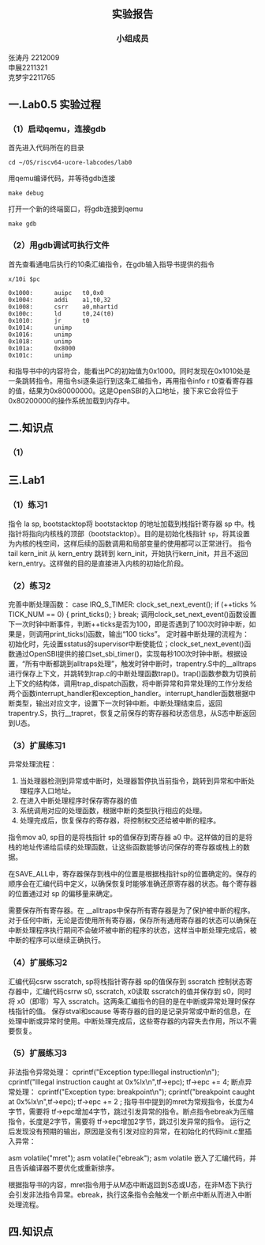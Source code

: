 ##  <center> 实验报告</center>
### <center>小组成员</center>
张涛丹 2212009        
申展2211321        
克梦宇2211765
## 一.Lab0.5 实验过程
### （1）启动qemu，连接gdb
首先进入代码所在的目录
<pre><code class="language-bash">cd ~/OS/riscv64-ucore-labcodes/lab0
</code></pre>
用qemu编译代码，并等待gdb连接
<pre><code class="language-bash">make debug
</code></pre>
打开一个新的终端窗口，将gdb连接到qemu
<pre><code class="language-bash">make gdb
</code></pre>
### （2）用gdb调试可执行文件
首先查看通电后执行的10条汇编指令，在gdb输入指导书提供的指令
<pre><code class="language-bash">x/10i $pc
</code></pre>
<pre><code class="language-asm">0x1000:      auipc   t0,0x0
0x1004:      addi    a1,t0,32
0x1008:      csrr    a0,mhartid
0x100c:      ld      t0,24(t0)
0x1010:      jr      t0
0x1014:      unimp
0x1016:      unimp
0x1018:      unimp
0x101a:      0x8000
0x101c:      unimp
</code></pre>
和指导书中的内容符合，能看出PC的初始值为0x1000。同时发现在0x1010处是一条跳转指令。用指令si逐条运行到这条汇编指令，再用指令info r t0查看寄存器的值，结果为0x80000000。这是OpenSBI的入口地址，接下来它会将位于0x80200000的操作系统加载到内存中。
## 二.知识点
### （1）
## 三.Lab1 
### （1）练习1
指令 la sp, bootstacktop将 bootstacktop 的地址加载到栈指针寄存器 sp 中。栈指针将指向内核栈的顶部（bootstacktop）。目的是初始化栈指针 `sp`，将其设置为内核的栈空间，这样后续的函数调用和局部变量的使用都可以正常进行。
指令tail kern_init 从 kern_entry 跳转到 kern_init，开始执行kern_init，并且不返回kern_entry。这样做的目的是直接进入内核的初始化阶段。
### （2）练习2
完善中断处理函数：
</code></pre>
case IRQ_S_TIMER:
            clock_set_next_event();
            if (++ticks % TICK_NUM == 0)
            {
                print_ticks();
            }
            break;
</code></pre>
调用clock_set_next_event()函数设置下一次时钟中断事件，判断++ticks是否为100，即是否遇到了100次时钟中断，如果是，则调用print_ticks()函数，输出“100 ticks”。
定时器中断处理的流程为： 初始化时，先设置sstatus的supervisor中断使能位；clock_set_next_event()函数通过OpenSBI提供的接口set_sbi_timer()，实现每秒100次时钟中断。根据设置，“所有中断都跳到alltraps处理”，触发时钟中断时，trapentry.S中的__alltraps进行保存上下文，并跳转到trap.c的中断处理函数trap()。trap()函数参数为切换前上下文的结构体，调用trap_dispatch函数，将中断异常和异常处理的工作分发给两个函数interrupt_handler和exception_handler。interrupt_handler函数根据中断类型，输出对应文字，设置下一次时钟中断。中断处理结束后，返回trapentry.S，执行__trapret，恢复之前保存的寄存器和状态信息，从S态中断返回到U态。
### （3）扩展练习1
异常处理流程：
1. 当处理器检测到异常或中断时，处理器暂停执当前指令，跳转到异常和中断处理程序入口地址。
2. 在进入中断处理程序时保存寄存器的值
3. 系统调用对应的处理函数，根据中断的类型执行相应的处理。
4. 处理完成后，恢复保存的寄存器，将控制权交还给被中断的程序。
   
指令mov a0, sp目的是将栈指针 sp的值保存到寄存器 a0 中。这样做的目的是将栈的地址传递给后续的处理函数，让这些函数能够访问保存的寄存器或栈上的数据。

在SAVE_ALL中，寄存器保存到栈中的位置是根据栈指针sp的位置确定的。保存的顺序会在汇编代码中定义，以确保恢复时能够准确还原寄存器的状态。每个寄存器的位置通过对 sp 的偏移量来确定。

需要保存所有寄存器。在 __alltraps中保存所有寄存器是为了保护被中断的程序。对于任何中断，无论是否使用所有寄存器，保存所有通用寄存器的状态可以确保在中断处理程序执行期间不会破坏被中断的程序的状态，这样当中断处理完成后，被中断的程序可以继续正确执行。

### （4）扩展练习2
汇编代码csrw sscratch, sp将栈指针寄存器 sp的值保存到 sscratch 控制状态寄存器中，汇编代码csrrw s0, sscratch, x0读取 sscratch的值并保存到 s0，同时将 x0（即零）写入 sscratch。这两条汇编指令的目的是在中断或异常处理时保存栈指针的值。
保存stval和scause 等寄存器的目的是记录异常或中断的信息，在处理中断或异常时使用。中断处理完成后，这些寄存器的内容失去作用，所以不需要恢复。
### （5）扩展练习3
非法指令异常处理：
cprintf("Exception type:Illegal instruction\n");
cprintf("Illegal instruction caught at 0x%lx\n",tf->epc);
tf->epc += 4;
断点异常处理：
cprintf("Exception type: breakpoint\n");
cprintf("breakpoint caught at 0x%lx\n",tf->epc);
tf->epc += 2 ;
指导书中提到的mret为常规指令，长度为4字节，需要将 tf->epc增加4字节，跳过引发异常的指令。断点指令ebreak为压缩指令，长度是2字节，需要将 tf->epc增加2字节，跳过引发异常的指令。
运行之后发现没有预期的输出，原因是没有引发对应的异常，在初始化的代码init.c里插入异常：

asm volatile("mret");
asm volatile("ebreak");
asm volatile 嵌入了汇编代码，并且告诉编译器不要优化或重新排序。

根据指导书的内容，mret指令用于从M态中断返回到S态或U态，在非M态下执行会引发非法指令异常。ebreak，执行这条指令会触发一个断点中断从而进入中断处理流程。
## 四.知识点
